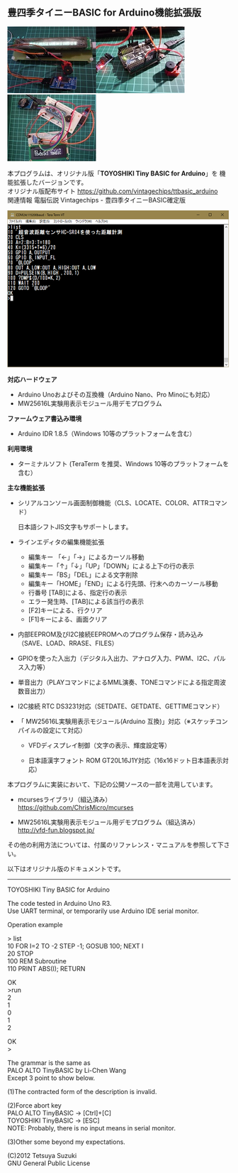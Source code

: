 ## 豊四季タイニーBASIC for Arduino機能拡張版

![image](./image/top01.jpg)![image](./image/top02.jpg)![image](./image/top03.jpg)  

本プログラムは、オリジナル版「**TOYOSHIKI Tiny BASIC for Arduino**」を 機能拡張したバージョンです。  
​	オリジナル版配布サイト <https://github.com/vintagechips/ttbasic_arduino>  
​		関連情報 電脳伝説 Vintagechips - 豊四季タイニーBASIC確定版  

![image/screen.png](image/screen.png)  


**対応ハードウェア**

- Arduino Unoおよびその互換機（Arduino Nano、Pro Minoにも対応）
- MW25616L実験用表示モジュール用デモプログラム


**ファームウェア書込み環境**

- Arduino IDR 1.8.5（Windows 10等のプラットフォームを含む）


**利用環境**

- ターミナルソフト (TeraTerm を推奨、Windows 10等のプラットフォームを含む）



**主な機能拡張**

- シリアルコンソール画面制御機能（CLS、LOCATE、COLOR、ATTRコマンド）

  日本語シフトJIS文字もサポートします。

- ラインエディタの編集機能拡張

  - 編集キー 「←」「→」によるカーソル移動
  - 編集キー「↑」「↓」「UP」「DOWN」による上下の行の表示
  - 編集キー「BS」「DEL」による文字削除
  - 編集キー「HOME」「END」による行先頭、行末へのカーソール移動
  - 行番号 [TAB]による、指定行の表示
  - エラー発生時、[TAB]による該当行の表示
  - [F2]キーによる、行クリア
  - [F1]キーによる、画面クリア

- 内部EEPROM及びI2C接続EEPROMへのプログラム保存・読み込み（SAVE、LOAD、RRASE、FILES）

- GPIOを使った入出力（デジタル入出力、アナログ入力、PWM、I2C、パルス入力等）

- 単音出力（PLAYコマンドによるMML演奏、TONEコマンドによる指定周波数音出力）

- I2C接続 RTC DS3231対応（SETDATE、GETDATE、GETTIMEコマンド）

- 「 MW25616L実験用表示モジュール(Arduino 互換)」対応（※スケッチコンパイルの設定にて対応）

  - VFDディスプレイ制御（文字の表示、輝度設定等）

  - 日本語漢字フォント ROM GT20L16J1Y対応（16x16ドット日本語表示対応）
    ​

本プログラムに実装において、下記の公開ソースの一部を流用しています。  
- mcursesライブラリ（組込済み）  
  <https://github.com/ChrisMicro/mcurses>

- MW25616L実験用表示モジュール用デモプログラム（組込済み）  
  http://vfd-fun.blogspot.jp/



その他の利用方法については、付属のリファレンス・マニュアルを参照して下さい。  



以下はオリジナル版のドキュメントです。  

------

﻿TOYOSHIKI Tiny BASIC for Arduino

The code tested in Arduino Uno R3.<br>
Use UART terminal, or temporarily use Arduino IDE serial monitor.

Operation example

&gt; list<br>
10 FOR I=2 TO -2 STEP -1; GOSUB 100; NEXT I<br>
20 STOP<br>
100 REM Subroutine<br>
110 PRINT ABS(I); RETURN

OK<br>
&gt;run<br>
2<br>
1<br>
0<br>
1<br>
2

OK<br>
&gt;

The grammar is the same as<br>
PALO ALTO TinyBASIC by Li-Chen Wang<br>
Except 3 point to show below.

(1)The contracted form of the description is invalid.

(2)Force abort key<br>
PALO ALTO TinyBASIC -> [Ctrl]+[C]<br>
TOYOSHIKI TinyBASIC -> [ESC]<br>
NOTE: Probably, there is no input means in serial monitor.

(3)Other some beyond my expectations.

(C)2012 Tetsuya Suzuki<br>
GNU General Public License
